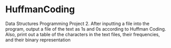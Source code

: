 # HuffmanCoding
Data Structures Programming Project 2. After inputting a file into the program, output a file of the text as 1s and 0s according to Huffman Coding. Also, print out a table of the characters in the text files, their frequencies, and their binary representation
